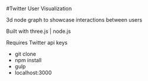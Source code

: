 #Twitter User Visualization

3d node graph to showcase interactions between users

Built with three.js | node.js

Requires Twitter api keys

- git clone
- npm install
- gulp
- localhost:3000
